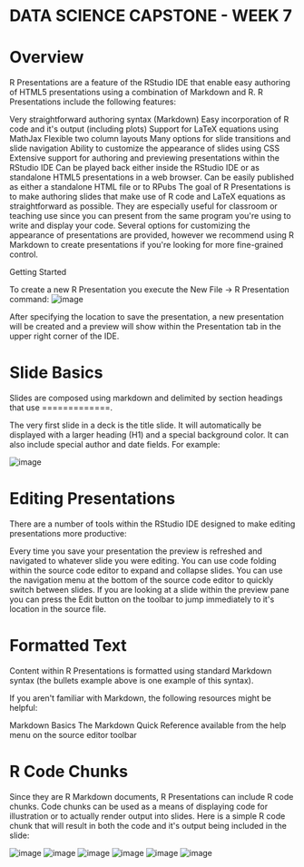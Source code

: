 # DATA SCIENCE CAPSTONE - WEEK 7

# Overview
R Presentations are a feature of the RStudio IDE that enable easy authoring of HTML5 presentations using a combination of Markdown and R. R Presentations include the following features:

Very straightforward authoring syntax (Markdown)
Easy incorporation of R code and it's output (including plots)
Support for LaTeX equations using MathJax
Flexible two column layouts
Many options for slide transitions and slide navigation
Ability to customize the appearance of slides using CSS
Extensive support for authoring and previewing presentations within the RStudio IDE
Can be played back either inside the RStudio IDE or as standalone HTML5 presentations in a web browser.
Can be easily published as either a standalone HTML file or to RPubs
The goal of R Presentations is to make authoring slides that make use of R code and LaTeX equations as straightforward as possible. They are especially useful for classroom or teaching use since you can present from the same program you're using to write and display your code. Several options for customizing the appearance of presentations are provided, however we recommend using R Markdown to create presentations if you're looking for more fine-grained control.

Getting Started

To create a new R Presentation you execute the New File -> R Presentation command:
![image](https://user-images.githubusercontent.com/88283525/180623916-b643c31d-b4d0-4eed-b9d5-5778a950d68e.png)

After specifying the location to save the presentation, a new presentation will be created and a preview will show within the Presentation tab in the upper right corner of the IDE.

# Slide Basics

Slides are composed using markdown and delimited by section headings that use =============.

The very first slide in a deck is the title slide. It will automatically be displayed with a larger heading (H1) and a special background color. It can also include special author and date fields. For example:

![image](https://user-images.githubusercontent.com/88283525/180624011-6847b37e-a5c3-49d4-ae34-f0809aaf0a38.png)

# Editing Presentations

There are a number of tools within the RStudio IDE designed to make editing presentations more productive:

Every time you save your presentation the preview is refreshed and navigated to whatever slide you were editing.
You can use code folding within the source code editor to expand and collapse slides.
You can use the navigation menu at the bottom of the source code editor to quickly switch between slides.
If you are looking at a slide within the preview pane you can press the Edit button on the toolbar to jump immediately to it's location in the source file.

# Formatted Text
Content within R Presentations is formatted using standard Markdown syntax (the bullets example above is one example of this syntax).

If you aren't familiar with Markdown, the following resources might be helpful:

Markdown Basics
The Markdown Quick Reference available from the help menu on the source editor toolbar

# R Code Chunks
Since they are R Markdown documents, R Presentations can include R code chunks. Code chunks can be used as a means of displaying code for illustration or to actually render output into slides. Here is a simple R code chunk that will result in both the code and it's output being included in the slide:

![image](https://user-images.githubusercontent.com/88283525/180624091-83b1d86a-4495-429e-81e3-a29e61717f8d.png)
![image](https://user-images.githubusercontent.com/88283525/180624108-e53caaf0-0a6e-4e33-b083-287065607af7.png)
![image](https://user-images.githubusercontent.com/88283525/180624117-8f5b4348-3112-490f-a959-1dfac3a00492.png)
![image](https://user-images.githubusercontent.com/88283525/180624130-b75a8261-4d75-47f7-857a-d7f87a68a9eb.png)
![image](https://user-images.githubusercontent.com/88283525/180624152-5943925e-9dad-48a1-9f07-22c81ea61476.png)
![image](https://user-images.githubusercontent.com/88283525/180624179-4898abcf-0b5c-4215-8093-ca63f2de6007.png)
